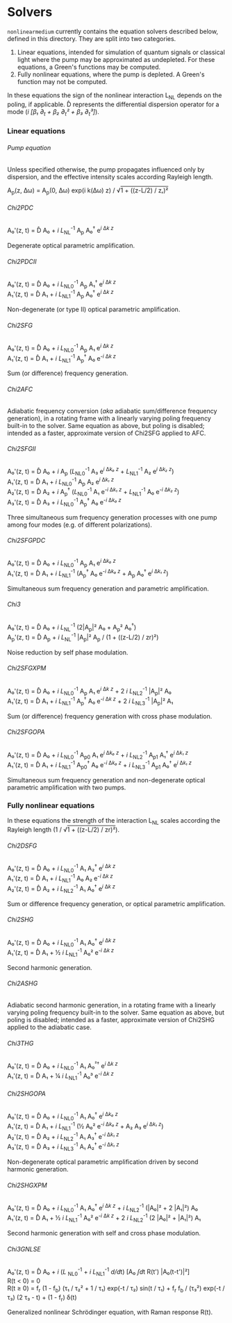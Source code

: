 # Solvers

`nonlinearmedium` currently contains the equation solvers described below, defined in this directory.
They are split into two categories.
1) Linear equations, intended for simulation of quantum signals or classical light where the pump may be approximated as undepleted.
   For these equations, a Green's functions may be computed.
2) Fully nonlinear equations, where the pump is depleted.
   A Green's function may not be computed.

In these equations the sign of the nonlinear interaction L<sub>NL</sub> depends on the poling, if applicable.
D&#770; represents the differential dispersion operator for a mode
(*i [&beta;&#8321; &part;<sub>t</sub> + &beta;&#8322; &part;<sub>t</sub>&#178; + &beta;&#8323; &part;<sub>t</sub>&#179;]*).

### Linear equations

###### *Pump equation*
Unless specified otherwise, the pump propagates influenced only by dispersion, and the effective intensity scales according Rayleigh length.

<span>
A<sub>p</sub>(z, &#916;&#969;) = A<sub>p</sub>(0, &#916;&#969;) exp(i k(&#916;&#969;) z) /
&radic;<span style="text-decoration:overline;">1 + ((z-L/2) / z&#7523)&#178;</span>
</span>


###### Chi2PDC
<span>
A&#8320;'(z, t) = D&#770; A&#8320; +
<i>i L</i><sub>NL</sub><sup>-1</sup> A<sub>p</sub> A&#8320;<sup>&#8224;</sup>
e<sup><i>i</i> &#916;<i>k z</i></sup>
</span>

Degenerate optical parametric amplification.

###### Chi2PDCII
<span>
A&#8320;'(z, t) = D&#770; A&#8320; +
<i>i L</i><sub>NL0</sub><sup>-1</sup> A<sub>p</sub> A&#8321;<sup>&#8224;</sup>
e<sup><i>i</i> &#916;<i>k z</i></sup>
<br>
A&#8321;'(z, t) = D&#770; A&#8321; +
<i>i L</i><sub>NL1</sub><sup>-1</sup> A<sub>p</sub> A&#8320;<sup>&#8224;</sup>
e<sup><i>i</i> &#916;<i>k z</i></sup>
</span>

Non-degenerate (or type II) optical parametric amplification.

###### Chi2SFG
<span>
A&#8320;'(z, t) = D&#770; A&#8320; +
<i>i L</i><sub>NL0</sub><sup>-1</sup> A<sub>p</sub> A&#8321;
e<sup><i>i</i> &#916;<i>k z</i></sup>
<br>
A&#8321;'(z, t) = D&#770; A&#8321; +
<i>i L</i><sub>NL1</sub><sup>-1</sup> A<sub>p</sub><sup>&#8224;</sup> A&#8320;
e<sup>-<i>i</i> &#916;<i>k z</i></sup>
</span>

Sum (or difference) frequency generation.

###### Chi2AFC

Adiabatic frequency conversion (*aka* adiabatic sum/difference frequency generation),
in a rotating frame with a linearly varying poling frequency built-in to the solver.
Same equation as above, but poling is disabled; intended as a faster, approximate version of Chi2SFG applied to AFC.

###### Chi2SFGII
<span>
A&#8320;'(z, t) = D&#770; A&#8320; +
<i>i </i> A<sub>p</sub>
(<i>L</i><sub>NL0</sub><sup>-1</sup> A&#8323; e<sup><i>i</i> &#916;<i>k&#8320; z</i></sup> +
<i>L</i><sub>NL1</sub><sup>-1</sup> A&#8322; e<sup><i>i</i> &#916;<i>k&#8322; z</i></sup>)
<br>
A&#8321;'(z, t) = D&#770; A&#8321; +
<i>i L</i><sub>NL0</sub><sup>-1</sup> A<sub>p</sub> A&#8322;
e<sup><i>i</i> &#916;<i>k&#8321; z</i></sup>
<br>
A&#8322;'(z, t) = D&#770; A&#8322; + <i>i</i> A<sub>p</sub><sup>&#8224;</sup>
(<i>L</i><sub>NL0</sub><sup>-1</sup> A&#8321; e<sup>-<i>i</i> &#916;<i>k&#8321; z</i></sup> +
 <i>L</i><sub>NL1</sub><sup>-1</sup> A&#8320; e<sup>-<i>i</i> &#916;<i>k&#8322; z</i></sup>)
<br>
A&#8323;'(z, t) = D&#770; A&#8323; + <i>i L</i><sub>NL0</sub><sup>-1</sup>
A<sub>p</sub><sup>&#8224;</sup> A&#8320; e<sup>-<i>i</i> &#916;<i>k&#8320; z</i></sup>
</span>


Three simultaneous sum frequency generation processes with one pump among four modes (e.g. of different polarizations).

###### Chi2SFGPDC
<span>
A&#8320;'(z, t) = D&#770; A&#8320; +
<i>i L</i><sub>NL0</sub><sup>-1</sup> A<sub>p</sub> A&#8321;
e<sup><i>i</i> &#916;<i>k&#8320; z</i></sup>
<br>
A&#8321;'(z, t) = D&#770; A&#8321; + 
<i>i L</i><sub>NL1</sub><sup>-1</sup>
(A<sub>p</sub><sup>&#8224;</sup> A&#8320; e<sup>-<i>i</i> &#916;<i>k&#8320; z</i></sup> +
 A<sub>p</sub> A&#8320;<sup>&#8224;</sup> e<sup><i>i</i> &#916;<i>k&#8321; z</i></sup>)
</span>

Simultaneous sum frequency generation and parametric amplification.

###### Chi3
<span>
A&#8320;'(z, t) = D&#770; A&#8320; +
<i>i L</i><sub>NL</sub><sup>-1</sup>
(2|A<sub>p</sub>|&#178; A&#8320; +
 A<sub>p</sub>&#178; A&#8320;<sup>&#8224;</sup>)
<br>
A<sub>p</sub>'(z, t) = D&#770; A<sub>p</sub> +
<i>i L</i><sub>NL</sub><sup>-1</sup> |A<sub>p</sub>|&#178; A<sub>p</sub> /
(1 + ((z-L/2) / zr)&#178;)
</span>

Noise reduction by self phase modulation.

###### Chi2SFGXPM
<span>
A&#8320;'(z, t) = D&#770; A&#8320; +
<i>i L</i><sub>NL0</sub><sup>-1</sup> A<sub>p</sub> A&#8321;
e<sup><i>i</i> &#916;<i>k z</i></sup>
+ 2 <i>i L</i><sub>NL2</sub><sup>-1</sup> |A<sub>p</sub>|&#178; A&#8320;
<br>
A&#8321;'(z, t) = D&#770; A&#8321; +
<i>i L</i><sub>NL1</sub><sup>-1</sup> A<sub>p</sub><sup>&#8224;</sup> A&#8320;
e<sup>-<i>i</i> &#916;<i>k z</i></sup>
+ 2 <i>i L</i><sub>NL3</sub><sup>-1</sup> |A<sub>p</sub>|&#178; A&#8321;
</span>

Sum (or difference) frequency generation with cross phase modulation.

###### Chi2SFGOPA
<span>
A&#8320;'(z, t) = D&#770; A&#8320; +
<i>i L</i><sub>NL0</sub><sup>-1</sup> A<sub>p0</sub> A&#8321;
e<sup><i>i</i> &#916;<i>k&#8320; z</i></sup> +
<i>i L</i><sub>NL2</sub><sup>-1</sup> A<sub>p1</sub> A&#8321;<sup>&#8224;</sup>
e<sup><i>i</i> &#916;<i>k&#8321; z</i></sup>
<br>
A&#8321;'(z, t) = D&#770; A&#8321; +
<i>i L</i><sub>NL1</sub><sup>-1</sup>
A<sub>p0</sub><sup>&#8224;</sup> A&#8320; e<sup>-<i>i</i> &#916;<i>k&#8320; z</i></sup> +
<i>i L</i><sub>NL3</sub><sup>-1</sup> A<sub>p1</sub> A&#8320;<sup>&#8224;</sup>
e<sup><i>i</i> &#916;<i>k&#8321; z</i></sup>
</span>

Simultaneous sum frequency generation and non-degenerate optical parametric amplification with two pumps.


### Fully nonlinear equations

In these equations the strength of the interaction L<sub>NL</sub> scales according the Rayleigh length
(1 / &radic;<span style="text-decoration:overline;">1 + ((z-L/2) / zr)&#178;</span>).

###### Chi2DSFG
<span>
A&#8320;'(z, t) = D&#770; A&#8320; +
<i>i L</i><sub>NL0</sub><sup>-1</sup> A&#8321; A&#8322;<sup>&#8224;</sup>
e<sup><i>i</i> &#916;<i>k z</i></sup>
<br>
A&#8321;'(z, t) = D&#770; A&#8321; +
<i>i L</i><sub>NL1</sub><sup>-1</sup> A&#8320; A&#8322;
e<sup>-<i>i</i> &#916;<i>k z</i></sup>
<br>
A&#8322;'(z, t) = D&#770; A&#8322; +
<i>i L</i><sub>NL2</sub><sup>-1</sup> A&#8321; A&#8320<sup>&#8224;</sup>
e<sup><i>i</i> &#916;<i>k z</i></sup>
</span>

Sum or difference frequency generation, or optical parametric amplification.

###### Chi2SHG
<span>
A&#8320;'(z, t) = D&#770; A&#8320; +
<i>i L</i><sub>NL0</sub><sup>-1</sup> A&#8321; A&#8320;<sup>&#8224;</sup>
e<sup><i>i</i> &#916;<i>k z</i></sup>
<br>
A&#8321;'(z, t) = D&#770; A&#8321; +
&frac12 <i>i L</i><sub>NL1</sub><sup>-1</sup> A&#8320;&#178;
e<sup>-<i>i</i> &#916;<i>k z</i></sup>
</span>

Second harmonic generation.

###### Chi2ASHG
Adiabatic second harmonic generation, in a rotating frame with a linearly varying poling frequency built-in to the solver.
Same equation as above, but poling is disabled; intended as a faster, approximate version of Chi2SHG applied to the adiabatic case.

###### Chi3THG
<span>
A&#8320;'(z, t) = D&#770; A&#8320; +
<i>i L</i><sub>NL0</sub><sup>-1</sup> A&#8321; A&#8320;<sup>&#178&#8224;</sup>
e<sup><i>i</i> &#916;<i>k z</i></sup>
<br>
A&#8321;'(z, t) = D&#770; A&#8321; +
&frac14 <i>i L</i><sub>NL1</sub><sup>-1</sup> A&#8320;&#179;
e<sup>-<i>i</i> &#916;<i>k z</i></sup>
</span>

###### Chi2SHGOPA
<span>
A&#8320;'(z, t) = D&#770; A&#8320; +
<i>i L</i><sub>NL0</sub><sup>-1</sup> A&#8321; A&#8320;<sup>&#8224;</sup>
e<sup><i>i</i> &#916;<i>k&#8320; z</i></sup>
<br>
A&#8321;'(z, t) = D&#770; A&#8321; + <i>i L</i><sub>NL1</sub><sup>-1</sup>
(&frac12 A&#8320;&#178; e<sup>-<i>i</i> &#916;<i>k&#8320; z</i></sup> +
 A&#8322; A&#8323; e<sup><i>i</i> &#916;<i>k&#8321; z</i></sup>)
<br>
A&#8322;'(z, t) = D&#770; A&#8322; +
<i>i L</i><sub>NL2</sub><sup>-1</sup> A&#8321; A&#8323<sup>&#8224;</sup>
e<sup>-<i>i</i> &#916;<i>k&#8321; z</i></sup>
<br>
A&#8323;'(z, t) = D&#770; A&#8323; +
<i>i L</i><sub>NL3</sub><sup>-1</sup> A&#8321; A&#8322<sup>&#8224;</sup>
e<sup>-<i>i</i> &#916;<i>k&#8321; z</i></sup>
</span>

Non-degenerate optical parametric amplification driven by second harmonic generation.

###### Chi2SHGXPM
<span>
A&#8320;'(z, t) = D&#770; A&#8320; +
<i>i L</i><sub>NL0</sub><sup>-1</sup> A&#8321; A&#8320;<sup>&#8224;</sup>
e<sup><i>i</i> &#916;<i>k z</i></sup>
+ <i>i L</i><sub>NL2</sub><sup>-1</sup> (|A&#8320;|&#178; + 2 |A&#8321;|&#178;) A&#8320;
<br>
A&#8321;'(z, t) = D&#770; A&#8321; +
&frac12 <i>i L</i><sub>NL1</sub><sup>-1</sup> A&#8320;&#178;
e<sup>-<i>i</i> &#916;<i>k z</i></sup>
+ 2 <i>i L</i><sub>NL2</sub><sup>-1</sup> (2 |A&#8320;|&#178; + |A&#8321;|&#178;) A&#8321;
</span>

Second harmonic generation with self and cross phase modulation.

###### Chi3GNLSE
<span>
A&#8320;'(z, t) = D&#770; A&#8320; +
<i>i</i> 
(<i>L</i> <sub>NL0</sub><sup>-1</sup> + <i>i L</i><sub>NL1</sub><sup>-1</sup> <i>d/d</i>t)
[A&#8320 <i>&#x222b;d</i>t R(t') |A&#8320(t-t')|&#178;]
<br>
R(t < 0) = 0
<br>
R(t &GreaterEqual; 0) =
  f<sub>r</sub> (1 - f<sub>b</sub>) (&tau;&#8321; / &tau;&#8322;&#178; + 1 / &tau;&#8321;) exp(-t / &tau;&#8322;) sin(t / &tau;&#8321;)
  + f<sub>r</sub> f<sub>b</sub> / (&tau;&#8323;&#178;) exp(-t / &tau;&#8323;) (2 &tau;&#8323; - t)
  + (1 - f<sub>r</sub>) &delta;(t)
</span>

Generalized nonlinear Schrödinger equation, with Raman response R(t).
